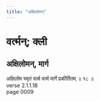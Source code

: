 ```yaml
---
title: "अक्षिलोमन्"
---
```


# वर्त्मन्; क्ली
## अक्षिलोमन्, मार्ग
अक्षिलोम स्मृतं वर्त्म वर्त्म मार्गे प्रकीर्तितम् ॥ १८ ॥<br />verse 2.1.1.18<br />page 0009

